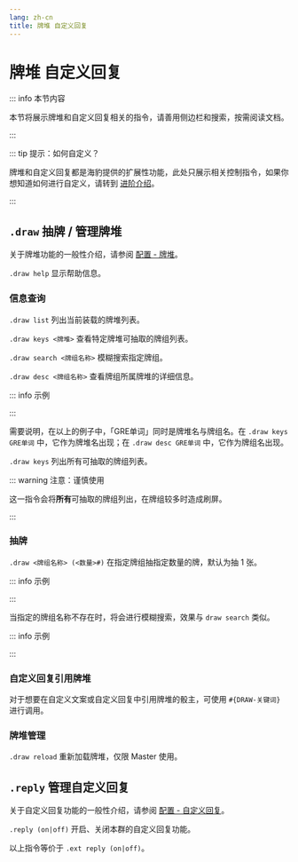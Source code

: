 ```yaml
---
lang: zh-cn
title: 牌堆 自定义回复
---
```


# 牌堆 自定义回复

::: info 本节内容

本节将展示牌堆和自定义回复相关的指令，请善用侧边栏和搜索，按需阅读文档。

:::

::: tip 提示：如何自定义？

牌堆和自定义回复都是海豹提供的扩展性功能，此处只展示相关控制指令，如果你想知道如何进行自定义，请转到 [进阶介绍](../advanced/introduce.md)。

:::

## `.draw` 抽牌 / 管理牌堆

关于牌堆功能的一般性介绍，请参阅 [配置 - 牌堆](../config/deck.md)。

`.draw help` 显示帮助信息。

### 信息查询

`.draw list` 列出当前装载的牌堆列表。

`.draw keys <牌堆>` 查看特定牌堆可抽取的牌组列表。

`.draw search <牌组名称>` 模糊搜索指定牌组。

`.draw desc <牌组名称>` 查看牌组所属牌堆的详细信息。

::: info 示例

<ChatBox :messages="[
{content: '.draw list', send: true},
{content: '载入并开启的牌堆:\n- GRE单词 格式: Dice! 作者:于言诺 版本:1.0.1 牌组数量: 1\n- IELTS单词 格式: Dice! 作者:于言诺 版本:1.0.1 牌组数量: 1\n- TOEFL单词 格式: Dice! 作者:于言诺 版本:1.0.1 牌组数量: 1\n- SealDice内置牌堆 格式: Dice! 作者:<因过长略去> 版本:1.2.0 牌组数量: 8'},
{content: '.draw keys GRE单词', send: true},
{content: '牌组关键字列表:\nGRE单词'},
{content: '.draw search 单词', send: true},
{content: '找到以下牌组:\n- GRE单词\n- TOEFL单词\n- IELTS单词'},
{content: '.draw desc GRE单词', send: true},
{content: '牌堆信息:\n牌堆: GRE单词\n格式: Dice!\n作者: 于言诺\n版本: 1.0.1\n牌组数量: 1\n时间: 2022/5/23\n更新时间: 2022/8/16\n牌组: GRE单词'},
]" />

:::

<!--  autocorrect-disable: GRE单词 是牌堆名专词 -->
需要说明，在以上的例子中，「GRE单词」同时是牌堆名与牌组名。在 `.draw keys GRE单词` 中，它作为牌堆名出现；在 `.draw desc GRE单词` 中，它作为牌组名出现。
<!-- autocorrect-enable -->

`.draw keys` 列出所有可抽取的牌组列表。

::: warning 注意：谨慎使用

这一指令会将**所有**可抽取的牌组列出，在牌组较多时造成刷屏。

:::

### 抽牌

`.draw <牌组名称> (<数量>#)` 在指定牌组抽指定数量的牌，默认为抽 1 张。

::: info 示例

<ChatBox :messages="[
{content: '.draw GRE单词 3#', send: true},
{content: '<木落>抽出了：\nGRE3178\ninvoice n.\n发票, 发货单, 货物。'},
{content: '<木落>抽出了：\nGRE4889\nrig n.\n索具装备, 钻探设备, 钻探平台, 钻塔。'},
{content: '<木落>抽出了：\nGRE5421\nausterity n.\n严峻, 严厉, 朴素, 节俭, 苦行。'},
]" />

:::

当指定的牌组名称不存在时，将会进行模糊搜索，效果与 `draw search` 类似。

::: info 示例

<ChatBox :messages="[
{content: '.draw 单词', send: true},
{content: '找不到这个牌组，但发现一些相似的:\n- GRE单词\n- TOEFL单词\n- IELTS单词'},
]" />

:::

### 自定义回复引用牌堆

对于想要在自定义文案或自定义回复中引用牌堆的骰主，可使用 `#{DRAW-关键词}` 进行调用。

### 牌堆管理

`.draw reload` 重新加载牌堆，仅限 Master 使用。

## `.reply` 管理自定义回复

关于自定义回复功能的一般性介绍，请参阅 [配置 - 自定义回复](../config/reply.md)。

`.reply (on|off)` 开启、关闭本群的自定义回复功能。

以上指令等价于 `.ext reply (on|off)`。
